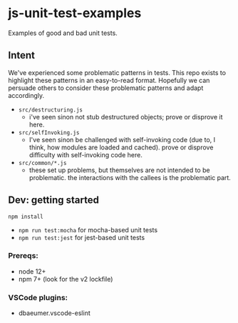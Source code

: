 # js-unit-test-examples
Examples of good and bad unit tests.

## Intent

We've experienced some problematic patterns in tests. This repo exists to highlight these patterns in an easy-to-read format. Hopefully we can persuade others to consider these problematic patterns and adapt accordingly.

- `src/destructuring.js`
    - i've seen sinon not stub destructured objects; prove or disprove it here.
- `src/selfInvoking.js`
    - I've seen sinon be challenged with self-invoking code (due to, I think, how modules are loaded and cached). prove or disprove difficulty with self-invoking code here.
- `src/common/*.js`
    - these set up problems, but themselves are not intended to be problematic. the interactions with the callees is the problematic part.

## Dev: getting started

```
npm install
```

- `npm run test:mocha` for mocha-based unit tests
- `npm run test:jest` for jest-based unit tests

### Prereqs:
- node 12+
- npm 7+ (look for the v2 lockfile)

### VSCode plugins:
- dbaeumer.vscode-eslint
